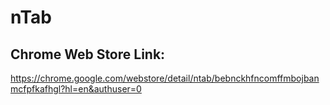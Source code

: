 # nTab
## Chrome Web Store Link:
https://chrome.google.com/webstore/detail/ntab/bebnckhfncomffmbojbanmcfpfkafhgl?hl=en&authuser=0
